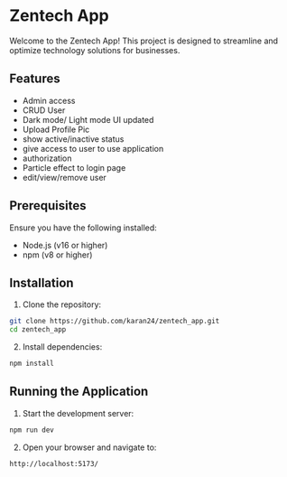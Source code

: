 # Zentech App

Welcome to the Zentech App! This project is designed to streamline and optimize technology solutions for businesses.

## Features

- Admin access
- CRUD User
- Dark mode/ Light mode UI updated
- Upload Profile Pic
- show active/inactive status
- give access to user to use application
- authorization
- Particle effect to login page
- edit/view/remove user

## Prerequisites

Ensure you have the following installed:

- Node.js (v16 or higher)
- npm (v8 or higher)

## Installation

1. Clone the repository:

```bash
git clone https://github.com/karan24/zentech_app.git
cd zentech_app
```

2. Install dependencies:

```bash
npm install
```

## Running the Application

1. Start the development server:

```bash
npm run dev
```

2. Open your browser and navigate to:

```
http://localhost:5173/
```
